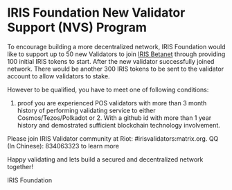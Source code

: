 # IRIS Foundation New Validator Support (NVS)  Program  

To encourage building a more decentralized network, IRIS Foundation would like to support up to 50 new Validators to join [IRIS Betanet](https://www.irisnet.org/mainnet) through providing 100 initial IRIS tokens to start. After the new validator successfully joined network.  There would be another 300 IRIS tokens to be sent to the validator account to allow validators to stake.  

However to be qualified, you have to meet one of following conditions: 
1. proof you are experienced POS validators with more than 3 month history of performing validating service to either Cosmos/Tezos/Polkadot or 2. With a github id with more than 1 year history and demostrated sufficient blockchain technology involvement. 

Please join IRIS Validator community at Riot:  #irisvalidators:matrix.org. QQ (In Chinese): 834063323 to learn more

Happy validating and lets build a secured and decentralized network together!

IRIS Foundation 
